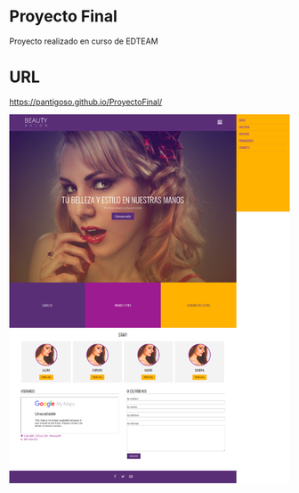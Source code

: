 # Proyecto Final
 Proyecto realizado en curso de EDTEAM
# URL
 https://pantigoso.github.io/ProyectoFinal/
 
![](foto.png) 
